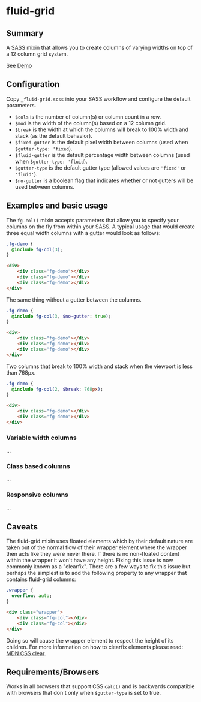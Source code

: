 # fluid-grid

## Summary

A SASS mixin that allows you to create columns of varying widths on top of a 12 column grid system.

See [Demo](http://xaxis.github.io/fluid-grid/)

## Configuration

Copy `_fluid-grid.scss` into your SASS workflow and configure the default parameters. 

* `$cols` is the number of column(s) or column count in a row.
* `$mod` is the width of the column(s) based on a 12 column grid.
* `$break` is the width at which the columns will break to 100% width and stack (as the default behavior).
* `$fixed-gutter` is the default pixel width between columns (used when `$gutter-type: 'fixed`).
* `$fluid-gutter` is the default percentage width between columns (used when `$gutter-type: 'fluid`).
* `$gutter-type` is the default gutter type (allowed values are `'fixed'` or `'fluid'`).
* `$no-gutter` is a boolean flag that indicates whether or not gutters will be used between columns.

## Examples and basic usage 

The `fg-col()` mixin accepts parameters that allow you to specify your columns on the fly from within your SASS. A 
typical usage that would create three equal width columns with a gutter would look as follows:

```sass
.fg-demo {
  @include fg-col(3);
}
```
```html
<div>
    <div class="fg-demo"></div>
    <div class="fg-demo"></div>
    <div class="fg-demo"></div>
</div>
```

The same thing without a gutter between the columns.

```sass
.fg-demo {
  @include fg-col(3, $no-gutter: true);
}
```
```html
<div>
    <div class="fg-demo"></div>
    <div class="fg-demo"></div>
    <div class="fg-demo"></div>
</div>
```

Two columns that break to 100% width and stack when the viewport is less than 768px.

```sass
.fg-demo {
  @include fg-col(2, $break: 768px);
}
```
```html
<div>
    <div class="fg-demo"></div>
    <div class="fg-demo"></div>
</div>
```

### Variable width columns

...

### Class based columns

...

### Responsive columns

...

## Caveats

The fluid-grid mixin uses floated elements which by their default nature are taken out of the normal flow of their 
wrapper element where the wrapper then acts like they were never there. If there is no non-floated content within the
wrapper it won't have any height. Fixing this issue is now commonly known as a "clearfix". There are a few ways to fix
this issue but perhaps the simplest is to add the following property to any wrapper that contains fluid-grid columns:

```sass
.wrapper {
  overflow: auto;
}
```

```html
<div class="wrapper">
    <div class="fg-col"></div>
    <div class="fg-col"></div>
</div>
```

Doing so will cause the wrapper element to respect the height of its children. For more information on how to clearfix
elements please read: [MDN CSS clear](https://developer.mozilla.org/en-US/docs/Web/CSS/clear).

## Requirements/Browsers

Works in all browsers that support CSS `calc()` and is backwards compatible with browsers that don't only when 
`$gutter-type` is set to true.
